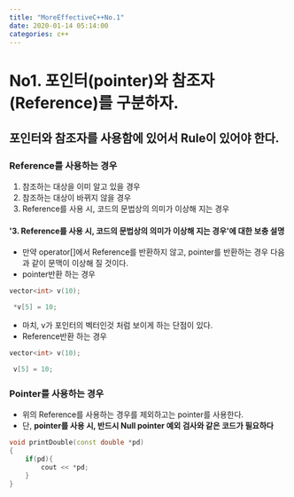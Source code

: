 ```yaml
---
title: "MoreEffectiveC++No.1"
date: 2020-01-14 05:14:00
categories: c++
---
```

# No1. 포인터(pointer)와 참조자(Reference)를 구분하자.

## 포인터와 참조자를 사용함에 있어서 Rule이 있어야 한다.

### Reference를 사용하는 경우
1. 참조하는 대상을 이미 알고 있을 경우
2. 참조하는 대상이 바뀌지 않을 경우
3. Reference를 사용 시, 코드의 문법상의 의미가 이상해 지는 경우

#### '3. Reference를 사용 시, 코드의 문법상의 의미가 이상해 지는 경우'에 대한 보충 설명
- 만약 operator[]에서 Reference를 반환하지 않고, pointer를 반환하는 경우 다음과 같이 문맥이 이상해 질 것이다.
- pointer반환 하는 경우
```c++
vector<int> v(10);

 *v[5] = 10;

```

- 마치, v가 포인터의 벡터인것 처럼 보이게 하는 단점이 있다.
- Reference반환 하는 경우
```c++
vector<int> v(10);

 v[5] = 10;

```

### Pointer를 사용하는 경우
- 위의 Reference를 사용하는 경우를 제외하고는 pointer를 사용한다.
- 단, **pointer를 사용 시, 반드시 Null pointer 예외 검사와 같은 코드가 필요하다**
```c++
void printDouble(const double *pd)
{
    if(pd){
        cout << *pd;
    }
}
```
